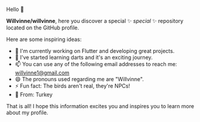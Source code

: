 Hello 👋

**Willvinne/willvinne**, here you discover a special ✨ _special_ ✨ repository located on the GitHub profile.

Here are some inspiring ideas:

- 🔭 I'm currently working on Flutter and developing great projects.
- 🌱 I've started learning darts and it's an exciting journey.
- 📫 You can use any of the following email addresses to reach me: willvinne1@gmail.com
- 😄 The pronouns used regarding me are "Willvinne".
- ⚡ Fun fact: The birds aren't real, they're NPCs!
- 🖤 From: Turkey

That is all! I hope this information excites you and inspires you to learn more about my profile.
